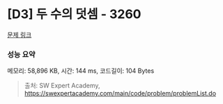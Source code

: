 # [D3] 두 수의 덧셈 - 3260 

[문제 링크](https://swexpertacademy.com/main/code/problem/problemDetail.do?contestProbId=AWBC1lOad9IDFAWr) 

### 성능 요약

메모리: 58,896 KB, 시간: 144 ms, 코드길이: 104 Bytes



> 출처: SW Expert Academy, https://swexpertacademy.com/main/code/problem/problemList.do